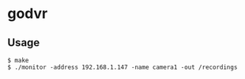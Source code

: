 # godvr

## Usage

```
$ make
$ ./monitor -address 192.168.1.147 -name camera1 -out /recordings
```
